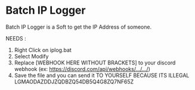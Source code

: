 # Batch IP Logger
Batch IP Logger is a Soft to get the IP Address of someone.

NEEDS : 
1) Right Click on iplog.bat
2) Select Modify
3) Replace [WEBHOOK HERE WITHOUT BRACKETS] to your discord webhook (ex: https://discord.com/api/webhooks/.../.../)
4) Save the file and you can send it TO YOURSELF BECAUSE ITS ILLEGAL LGMAODAZDDJZQDBZQ54DB5Q4G8ZQ7NF65Z

